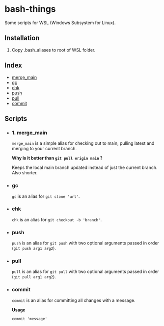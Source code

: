 # bash-things

Some scripts for WSL (Windows Subsystem for Linux).

## Installation
1. Copy .bash_aliases to root of WSL folder.

## Index
- [merge_main](#merge_main)
- [gc](#gc)
- [chk](#chk)
- [push](#push)
- [pull](#pull)
- [commit](#commit)

## Scripts

- ### 1. merge_main
  `merge_main` is a simple alias for checking out to main, pulling latest and merging to your current branch.

  **Why is it better than `git pull origin main` ?**

  Keeps the local main branch updated instead of just the current branch. Also shorter.

- ### gc
  `gc` is an alias for `git clone 'url'`.

- ### chk
  `chk` is an alias for `git checkout -b 'branch'`.

- ### push
  `push` is an alias for `git push` with two optional arguments passed in order (`git push arg1 arg2`).

- ### pull
  `pull` is an alias for `git pull` with two optional arguments passed in order (`git pull arg1 arg2`).

- ### commit
  `commit` is an alias for committing all changes with a message.

  **Usage**

  `commit 'message'`
